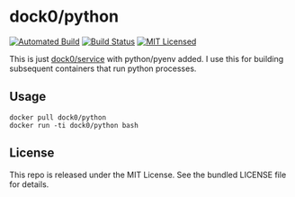 dock0/python
=======

[![Automated Build](https://img.shields.io/docker/build/dock0/python.svg)](https://hub.docker.com/r/dock0/python/)
[![Build Status](https://img.shields.io/circleci/project/dock0/python/master.svg)](https://circleci.com/gh/dock0/python)
[![MIT Licensed](http://img.shields.io/badge/license-MIT-green.svg)](https://tldrlegal.com/license/mit-license)

This is just [dock0/service](https://github.com/dock0/service) with python/pyenv added. I use this for building subsequent containers that run python processes.

## Usage

```
docker pull dock0/python
docker run -ti dock0/python bash
```

## License

This repo is released under the MIT License. See the bundled LICENSE file for details.

